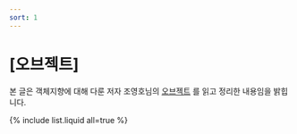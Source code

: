```yaml
---
sort: 1
---
```


# [오브젝트]

본 글은 객체지향에 대해 다룬 저자 조영호님의 [오브젝트](https://book.naver.com/bookdb/book_detail.nhn?bid=15007773) 를 읽고 정리한 내용임을 밝힙니다.

{% include list.liquid all=true %}
